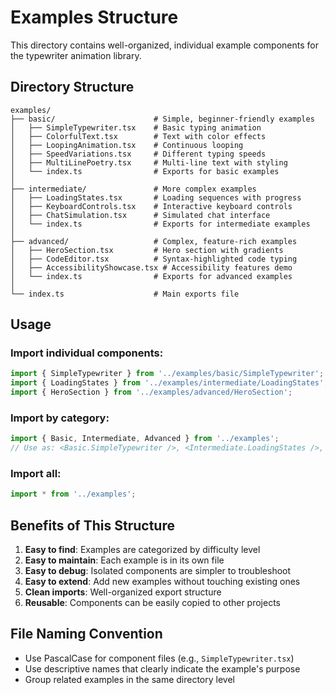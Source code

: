 # Examples Structure

This directory contains well-organized, individual example components for the typewriter animation library.

## Directory Structure

```
examples/
├── basic/                      # Simple, beginner-friendly examples
│   ├── SimpleTypewriter.tsx    # Basic typing animation
│   ├── ColorfulText.tsx        # Text with color effects
│   ├── LoopingAnimation.tsx    # Continuous looping
│   ├── SpeedVariations.tsx     # Different typing speeds
│   ├── MultiLinePoetry.tsx     # Multi-line text with styling
│   └── index.ts                # Exports for basic examples
│
├── intermediate/               # More complex examples
│   ├── LoadingStates.tsx       # Loading sequences with progress
│   ├── KeyboardControls.tsx    # Interactive keyboard controls
│   ├── ChatSimulation.tsx      # Simulated chat interface
│   └── index.ts                # Exports for intermediate examples
│
├── advanced/                   # Complex, feature-rich examples
│   ├── HeroSection.tsx         # Hero section with gradients
│   ├── CodeEditor.tsx          # Syntax-highlighted code typing
│   ├── AccessibilityShowcase.tsx # Accessibility features demo
│   └── index.ts                # Exports for advanced examples
│
└── index.ts                    # Main exports file
```

## Usage

### Import individual components:
```typescript
import { SimpleTypewriter } from '../examples/basic/SimpleTypewriter';
import { LoadingStates } from '../examples/intermediate/LoadingStates';
import { HeroSection } from '../examples/advanced/HeroSection';
```

### Import by category:
```typescript
import { Basic, Intermediate, Advanced } from '../examples';
// Use as: <Basic.SimpleTypewriter />, <Intermediate.LoadingStates />, etc.
```

### Import all:
```typescript
import * from '../examples';
```

## Benefits of This Structure

1. **Easy to find**: Examples are categorized by difficulty level
2. **Easy to maintain**: Each example is in its own file
3. **Easy to debug**: Isolated components are simpler to troubleshoot
4. **Easy to extend**: Add new examples without touching existing ones
5. **Clean imports**: Well-organized export structure
6. **Reusable**: Components can be easily copied to other projects

## File Naming Convention

- Use PascalCase for component files (e.g., `SimpleTypewriter.tsx`)
- Use descriptive names that clearly indicate the example's purpose
- Group related examples in the same directory level